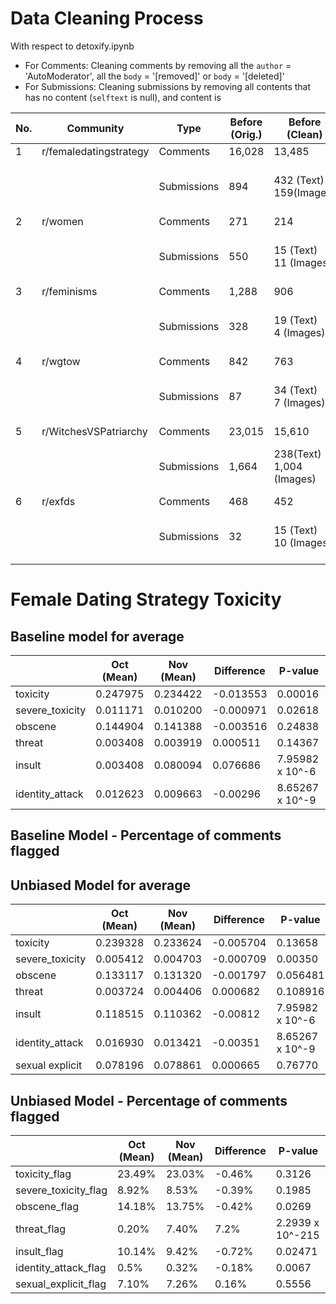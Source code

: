 # Data Cleaning Process
With respect to detoxify.ipynb

- For Comments: Cleaning comments by removing all the `author` = 'AutoModerator', all the `body` = '[removed]' or `body` = '[deleted]'
- For Submissions: Cleaning submissions by removing all contents that has no content (`selftext` is null), and content is 

| No. | Community              | Type        | Before (Orig.) | Before (Clean)           | After (Orig.) | After (Clean)           |
|-----|------------------------|-------------|----------------|--------------------------|---------------|-------------------------|
| 1   | r/femaledatingstrategy | Comments    | 16,028         | 13,485                   | 31,357        | 23,149                  |
|     |                        | Submissions | 894            | 432 (Text) <br> 159(Images)   | 1901          | 596 (Text)  <br>  432 (Images) |
| 2   | r/women                | Comments    | 271            | 214                      | 201           | 154                     |
|     |                        | Submissions | 550            | 15 (Text)  <br>  11 (Images)    | 682           | 11 (Text)  <br> 7 (Images)    |
| 3   | r/feminisms            | Comments    | 1,288          | 906                      | 1,152         | 899                     |
|     |                        | Submissions | 328            | 19 (Text)  <br>  4 (Images)     | 244           | 16 (Text)  <br> 5 (Images)    |
| 4   | r/wgtow                | Comments    | 842            | 763                      | 1,285         | 1164                    |
|     |                        | Submissions | 87             | 34 (Text)  <br>  7 (Images)     | 135           | 61 (Text)  <br>  22 (Images)   |
| 5   | r/WitchesVSPatriarchy  | Comments    | 23,015         | 15,610                   | 20,879        | 20,879                  |
|     |                        | Submissions | 1,664          | 238(Text)  <br>  1,004 (Images) | 1,411         | 175 (Text)  <br>  894 (Images) |
| 6   | r/exfds                | Comments    | 468            | 452                      | 132           | 127                     |
|     |                        | Submissions | 32             | 15 (Text)  <br>  10 (Images)    | 12            | 20 (Text)  <br> 3 (Images)    |


# Female Dating Strategy Toxicity

## Baseline model for average

|                           |     Oct   (Mean)    |     Nov   (Mean)    |     Difference    |     P-value            |
|---------------------------|---------------------|---------------------|-------------------|------------------------|
|     toxicity              |     0.247975        |     0.234422        |     -0.013553     |     0.00016            |
|     severe_toxicity       |     0.011171        |     0.010200        |     -0.000971     |     0.02618            |
|     obscene               |     0.144904        |     0.141388        |     -0.003516     |     0.24838            |
|     threat                |     0.003408        |     0.003919        |     0.000511      |     0.14367            |
|     insult                |     0.003408        |     0.080094        |     0.076686      |     7.95982 x 10^-6    |
|     identity_attack       |     0.012623        |     0.009663        |     -0.00296      |     8.65267 x 10^-9    |

## Baseline Model - Percentage of comments flagged


## Unbiased Model for average
|                           |     Oct   (Mean)    |     Nov   (Mean)    |     Difference    |     P-value     |
|---------------------------|---------------------|---------------------|-------------------|-----------------|
|     toxicity              | 0.239328            | 0.233624            | -0.005704         | 0.13658         |
|     severe_toxicity       | 0.005412            | 0.004703            | -0.000709         | 0.00350         |
|     obscene               | 0.133117            | 0.131320            | -0.001797         | 0.056481        |
|     threat                | 0.003724            | 0.004406            | 0.000682          | 0.108916        |
|     insult                | 0.118515            | 0.110362            | -0.00812          | 7.95982 x 10^-6 |
|     identity_attack       | 0.016930            | 0.013421            | -0.00351          | 8.65267 x 10^-9 |
| sexual explicit           | 0.078196            | 0.078861            | 0.000665          | 0.76770         |


## Unbiased Model - Percentage of comments flagged

|                        |     Oct   (Mean)    |     Nov   (Mean)    |     Difference    |     P-value      |
|------------------------|---------------------|---------------------|-------------------|------------------|
| toxicity_flag          | 23.49%              | 23.03%              | -0.46%            | 0.3126           |
| severe_toxicity_flag   | 8.92%               | 8.53%               | -0.39%            | 0.1985           |
| obscene_flag           | 14.18%              | 13.75%              | -0.42%            | 0.0269           |
| threat_flag            | 0.20%               | 7.40%               | 7.2%              | 2.2939 x 10^-215 |
| insult_flag            | 10.14%              | 9.42%               | -0.72%            | 0.02471          |
| identity_attack_flag   | 0.5%                | 0.32%               | -0.18%            | 0.0067           |
| sexual_explicit_flag   | 7.10%               | 7.26%               | 0.16%             | 0.5556           |